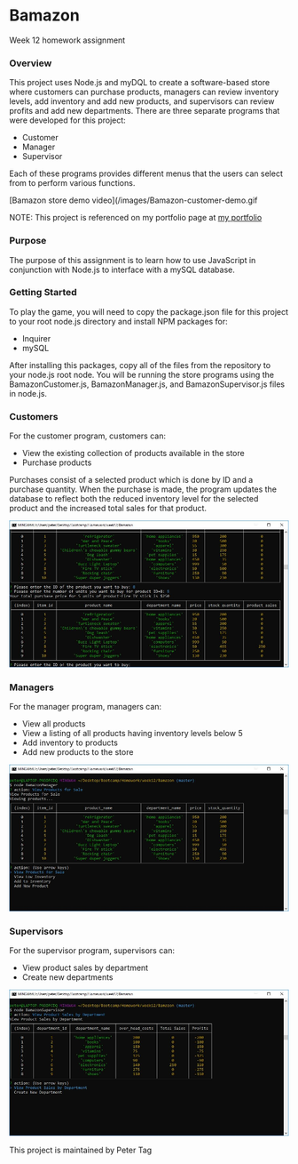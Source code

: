 # Bamazon
Week 12 homework assignment


### Overview
This project uses Node.js and myDQL to create a software-based store where customers can purchase products, managers can review inventory levels, add inventory and add new products, and supervisors can review profits and add new departments. There are three separate programs that were developed for this project:
* Customer
* Manager
* Supervisor

Each of these programs provides different menus that the users can select from to perform various functions.

[Bamazon store demo video](/images/Bamazon-customer-demo.gif
      

NOTE: This project is referenced on my portfolio page at [my portfolio](https://phtag.github.io/Updated-portfolio/)

### Purpose
The purpose of this assignment is to learn how to use JavaScript in conjunction with Node.js to interface with a mySQL database. 

### Getting Started
To play the game, you will need to copy the package.json file for this project to your root node.js directory and install NPM packages for:
* Inquirer
* mySQL

After installing this packages, copy all of the files from the repository to your node.js root node. You will be running the store programs using the BamazonCustomer.js, BamazonManager.js, and BamazonSupervisor.js files in node.js. 

### Customers
For the customer program, customers can:
* View the existing collection of products available in the store
* Purchase products

Purchases consist of a selected product which is done by ID and a purchase quantity. When the purchase is made, the program updates the database to reflect both the reduced inventory level for the selected product and the increased total sales for that product.

![Customer program Screenshot](/images/Bamazon-customer-screenShot.jpg)

### Managers
For the manager program, managers can:
* View all products
* View a listing of all products having inventory levels below 5 
* Add inventory to products
* Add new products to the store

![Customer program Screenshot](/images/Bamazon-manager-screenShot.jpg)

### Supervisors
For the supervisor program, supervisors can:
* View product sales by department
* Create new departments

![Customer program Screenshot](/images/Bamazon-supervisor-screenShot.jpg)

This project is maintained by Peter Tag
